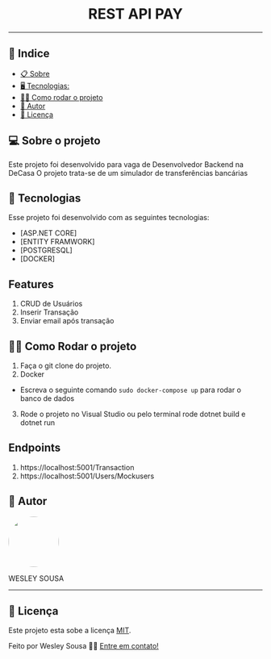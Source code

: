 <h1 align="center">  REST API PAY  </h1>

<p align="center">
<hr>

## 📕 Indice

- [📋 Sobre](##Sobre-o-projeto)
- [🖥 Tecnologias:](#🖥-Tecnologias)
- [🏋️‍♀️ Como rodar o projeto](#🏋️‍♀️-Como-contribuir-para-o-projeto)
- [🦸 Autor](#🦸-Autor)
- [📝 Licença](#📝-Licença)

## 💻 Sobre o projeto

Este projeto foi desenvolvido para vaga de Desenvolvedor Backend na DeCasa
O projeto trata-se de um simulador de transferências bancárias

## 🚀 Tecnologias

Esse projeto foi desenvolvido com as seguintes tecnologias:

- [ASP.NET CORE]
- [ENTITY FRAMWORK]
- [POSTGRESQL]
- [DOCKER]

## Features

1. CRUD de Usuários
2. Inserir Transação
3. Enviar email após transação

## 🏋️‍♀️ Como Rodar o projeto

1. Faça o git clone do projeto.
2. Docker
  - Escreva o seguinte comando `sudo docker-compose up` para rodar o banco de dados 
3. Rode o projeto no Visual Studio ou pelo terminal rode dotnet build e dotnet run

## Endpoints

1. https://localhost:5001/Transaction
2. https://localhost:5001/Users/Mockusers


## 🦸 Autor

 <img style="border-radius: 50%;" src="https://avatars1.githubusercontent.com/u/62263143?s=460&u=2d740bbcbd193e223e104d59cca9a1b0b8831152&v=4" width="100px;" alt=""/>

<p>WESLEY SOUSA</p>

</p>

<hr>

## 📝 Licença

Este projeto esta sobe a licença [MIT](./LICENSE).

Feito por Wesley Sousa 👋🏻 [Entre em contato!](https://api.whatsapp.com/send?phone=5598985595646&text=Informe%20seu%20nome%20%C3%A9%20qual%20o%20assunto.!)